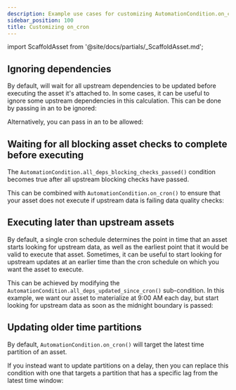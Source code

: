 ```yaml
---
description: Example use cases for customizing AutomationCondition.on_cron()
sidebar_position: 100
title: Customizing on_cron
---
```


import ScaffoldAsset from '@site/docs/partials/\_ScaffoldAsset.md';

<ScaffoldAsset />

## Ignoring dependencies

By default, <PyObject module="dagster" section="assets" object="AutomationCondition.on_cron" displayText="AutomationCondition.on_cron()" /> will wait for all upstream dependencies to be updated before executing the asset it's attached to. In some cases, it can be useful to ignore some upstream dependencies in this calculation. This can be done by passing in an <PyObject section="assets" module="dagster" object="AssetSelection" /> to be ignored:

<CodeExample path="docs_snippets/docs_snippets/concepts/declarative_automation/on_cron/ignore_dependencies.py" title="src/<project-name>/defs/assets.py" />

Alternatively, you can pass in an <PyObject section="assets" module="dagster" object="AssetSelection" /> to be allowed:

<CodeExample path="docs_snippets/docs_snippets/concepts/declarative_automation/on_cron/allow_dependencies.py" title="src/<project-name>/defs/assets.py" />

## Waiting for all blocking asset checks to complete before executing

The `AutomationCondition.all_deps_blocking_checks_passed()` condition becomes true after all upstream blocking checks have passed.

This can be combined with `AutomationCondition.on_cron()` to ensure that your asset does not execute if upstream data is failing data quality checks:

<CodeExample path="docs_snippets/docs_snippets/concepts/declarative_automation/on_cron/blocking_checks_condition.py" title="src/<project-name>/defs/assets.py" />

## Executing later than upstream assets

By default, a single cron schedule determines the point in time that an asset starts looking for upstream data, as well as the earliest point that it would be valid to execute that asset. Sometimes, it can be useful to start looking for upstream updates at an earlier time than the cron schedule on which you want the asset to execute.

This can be achieved by modifying the `AutomationCondition.all_deps_updated_since_cron()` sub-condition. In this example, we want our asset to materialize at 9:00 AM each day, but start looking for upstream data as soon as the midnight boundary is passed:

<CodeExample path="docs_snippets/docs_snippets/concepts/declarative_automation/on_cron/multiple_cron_schedules.py" title="src/<project-name>/defs/assets.py" />

## Updating older time partitions

By default, `AutomationCondition.on_cron()` will target the latest time partition of an asset.

If you instead want to update partitions on a delay, then you can replace this condition with one that targets a partition that has a specific lag from the latest time window:

<CodeExample path="docs_snippets/docs_snippets/concepts/declarative_automation/on_cron/update_specific_older_partition.py" title="src/<project-name>/defs/assets.py" />
